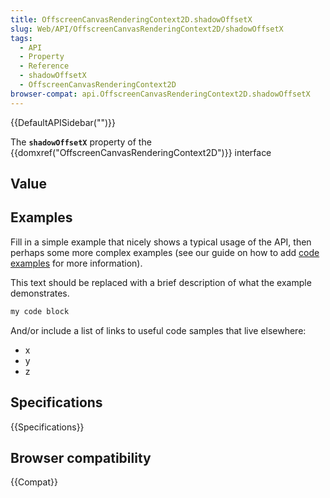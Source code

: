 ```yaml
---
title: OffscreenCanvasRenderingContext2D.shadowOffsetX
slug: Web/API/OffscreenCanvasRenderingContext2D/shadowOffsetX
tags:
  - API
  - Property
  - Reference
  - shadowOffsetX
  - OffscreenCanvasRenderingContext2D
browser-compat: api.OffscreenCanvasRenderingContext2D.shadowOffsetX
---
```

{{DefaultAPISidebar("")}}

The **`shadowOffsetX`** property of the {{domxref("OffscreenCanvasRenderingContext2D")}} interface 

## Value



## Examples

Fill in a simple example that nicely shows a typical usage of the API, then perhaps some more complex examples (see our guide on how to add [code examples](/en-US/docs/MDN/Contribute/Structures/Code_examples) for more information).

This text should be replaced with a brief description of what the example demonstrates.

```js
my code block
```

And/or include a list of links to useful code samples that live elsewhere:

*   x
*   y
*   z

## Specifications

{{Specifications}}

## Browser compatibility

{{Compat}}


